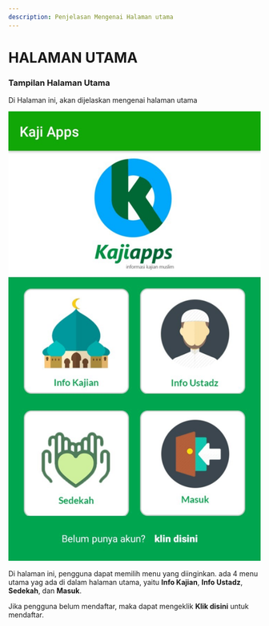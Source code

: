 ```yaml
---
description: Penjelasan Mengenai Halaman utama
---
```


# HALAMAN UTAMA

### Tampilan Halaman Utama

 Di Halaman ini, akan dijelaskan mengenai halaman utama

![Halaman Utama](../.gitbook/assets/image_c0d188c.jpg)

 Di halaman ini, pengguna dapat memilih menu yang diinginkan. ada 4 menu utama yag ada di dalam halaman utama, yaitu **Info Kajian**, **Info Ustadz**, **Sedekah**, dan **Masuk**.

Jika pengguna belum mendaftar, maka dapat mengeklik **Klik disini** untuk mendaftar.

